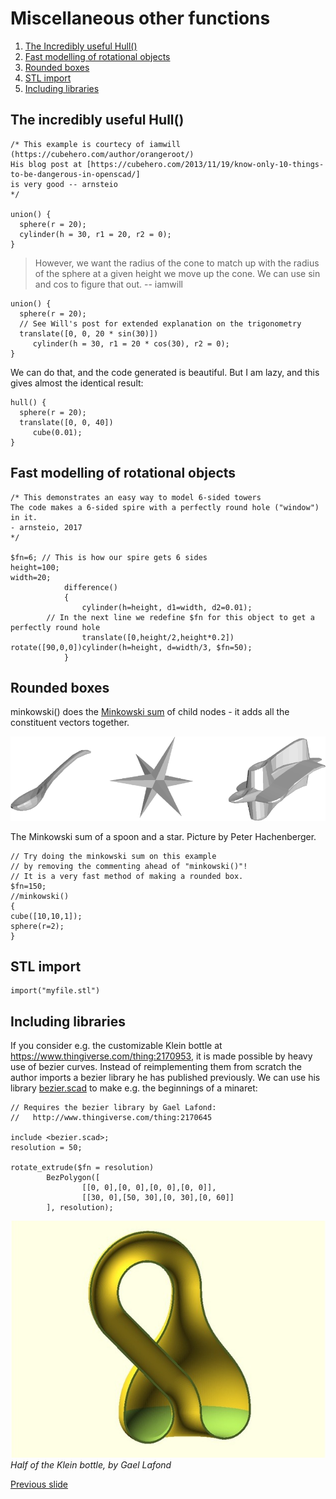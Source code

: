 # Miscellaneous other functions
1. [The Incredibly useful Hull()](#the-incredibly-useful-hull())
2. [Fast modelling  of rotational objects](#fast-modelling-of-rotational-objects)
3. [Rounded boxes](#rounded-boxes)
4. [STL import](#stl-import)
5. [Including libraries](#including-libraries)

## The incredibly useful Hull()

~~~
/* This example is courtecy of iamwill
(https://cubehero.com/author/orangeroot/)
His blog post at [https://cubehero.com/2013/11/19/know-only-10-things-to-be-dangerous-in-openscad/]
is very good -- arnsteio
*/

union() {
  sphere(r = 20);
  cylinder(h = 30, r1 = 20, r2 = 0);
}
~~~

> However, we want the radius of the cone to match up with the radius of the sphere at a given height we move up the cone. We can use sin and cos to figure that out.
> -- iamwill

~~~
union() {
  sphere(r = 20);
  // See Will's post for extended explanation on the trigonometry
  translate([0, 0, 20 * sin(30)])
     cylinder(h = 30, r1 = 20 * cos(30), r2 = 0);
}
~~~

We can do that, and the code generated is beautiful. But I am lazy, and this gives almost the identical result:
~~~
hull() {
  sphere(r = 20);
  translate([0, 0, 40]) 
     cube(0.01);
}
~~~


## Fast modelling of rotational objects
~~~
/* This demonstrates an easy way to model 6-sided towers
The code makes a 6-sided spire with a perfectly round hole ("window") in it. 
- arnsteio, 2017
*/

$fn=6; // This is how our spire gets 6 sides
height=100;
width=20;            
            difference()
            {
                cylinder(h=height, d1=width, d2=0.01);
		// In the next line we redefine $fn for this object to get a perfectly round hole
                translate([0,height/2,height*0.2]) rotate([90,0,0])cylinder(h=height, d=width/3, $fn=50);
            }
~~~

## Rounded boxes

minkowski() does the [Minkowski sum](https://doc.cgal.org/latest/Minkowski_sum_3/) of child nodes - it adds all the constituent vectors together.

![alt text](bilder/minkowski_spoon_star.png "The Minkowski sum of a spoon and a star.")

The Minkowski sum of a spoon and a star. Picture by Peter Hachenberger.

~~~
// Try doing the minkowski sum on this example 
// by removing the commenting ahead of "minkowski()"!
// It is a very fast method of making a rounded box.
$fn=150;
//minkowski()
{
cube([10,10,1]);
sphere(r=2);
}
~~~

## STL import 
~~~
import("myfile.stl")
~~~

## Including libraries
If you consider e.g. the customizable Klein bottle at <https://www.thingiverse.com/thing:2170953>, it is made possible by heavy use of bezier curves. 
Instead of reimplementing them from scratch the author imports a bezier library he has published previously.
We can use his library [bezier.scad](bezier.scad) to make e.g. the beginnings of a minaret:
~~~
// Requires the bezier library by Gael Lafond:
//   http://www.thingiverse.com/thing:2170645

include <bezier.scad>;
resolution = 50;

rotate_extrude($fn = resolution)
        BezPolygon([
                [[0, 0],[0, 0],[0, 0],[0, 0]],
                [[30, 0],[50, 30],[0, 30],[0, 60]]
        ], resolution);
~~~
![alt text](bilder/halfKleinBottleByGaelLafond.jpg "Half of the Klein bottle, by Gael Lafond")
*Half of the Klein bottle, by Gael Lafond*

[Previous slide](05-trigonometry_conditionals_loops.md)
